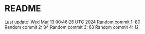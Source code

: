 # README

Last update: Wed Mar 13 00:46:26 UTC 2024
Random commit 1: 80
Random commit 2: 34
Random commit 3: 63
Random commit 4: 12
